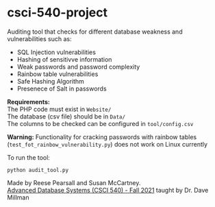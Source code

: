 # csci-540-project

Auditing tool that checks for different database weakness and vulnerabilities such as:  

* SQL Injection vulnerabilities  
* Hashing of sensitivve information  
* Weak passwords and password complexity
* Rainbow table vulnerabilities  
* Safe Hashing Algorithm  
* Presenece of Salt in passwords  

__Requirements:__  
The PHP code must exist in `Website/`  
The database (csv file) should be in `Data/`  
The columns to be checked can be configured in `tool/config.csv`  

**Warning:** Functionality for cracking passwords with rainbow tables (`test_fot_rainbow_vulnerability.py`) does not work on Linux currently  

To run the tool:  
```
python audit_tool.py
```  

Made by Reese Pearsall and Susan McCartney.  
[Advanced Database Systems (CSCI 540) - Fall 2021](https://github.com/msu/csci-540-fall2021) taught by Dr. Dave Millman
